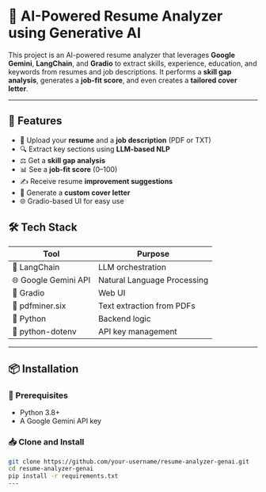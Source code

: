 # 🧠 AI-Powered Resume Analyzer using Generative AI 

This project is an AI-powered resume analyzer that leverages **Google Gemini**, **LangChain**, and **Gradio** to extract skills, experience, education, and keywords from resumes and job descriptions. It performs a **skill gap analysis**, generates a **job-fit score**, and even creates a **tailored cover letter**.

---

## 🚀 Features

- 📄 Upload your **resume** and a **job description** (PDF or TXT)
- 🔍 Extract key sections using **LLM-based NLP**
- ⚖️ Get a **skill gap analysis**
- 📊 See a **job-fit score** (0–100)
- ✍️ Receive resume **improvement suggestions**
- 💌 Generate a **custom cover letter**
- 🌐 Gradio-based UI for easy use



## 🛠️ Tech Stack

| Tool | Purpose |
|------|---------|
| 🧠 LangChain | LLM orchestration |
| 🌐 Google Gemini API | Natural Language Processing |
| 🎨 Gradio | Web UI |
| 📄 pdfminer.six | Text extraction from PDFs |
| 🐍 Python | Backend logic |
| 🔐 python-dotenv | API key management |


---

## 📦 Installation

### 🔧 Prerequisites
- Python 3.8+
- A Google Gemini API key

### 📥 Clone and Install

```bash
git clone https://github.com/your-username/resume-analyzer-genai.git
cd resume-analyzer-genai
pip install -r requirements.txt
---


